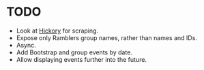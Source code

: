 # TODO

- Look at [Hickory](http://davidsantiago.github.com/hickory) for scraping.
- Expose only Ramblers group names, rather than names and IDs.
- Async.
- Add Bootstrap and group events by date.
- Allow displaying events further into the future.